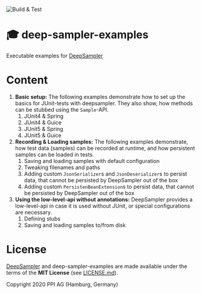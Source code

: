 ![Build & Test](https://github.com/ppi-ag/deep-sampler-examples/workflows/Build%20&%20Test/badge.svg)
# 🎓 deep-sampler-examples
Executable examples for [DeepSampler](https://github.com/ppi-ag/deep-sampler)

# Content
1. __Basic setup:__ The following examples demonstrate how to set up the basics for JUnit-tests with deepsampler. 
They also show, how methods can be stubbed using the `Sample`-API. 
   1. JUnit4 & Spring
   2. JUnit4 & Guice
   3. JUnit5 & Spring
   4. JUnit5 & Guice
2. __Recording & Loading samples:__ The following examples demonstrate, how test data (samples) can be recorded at
runtime, and how persistent samples can be loaded in tests. 
   1. Saving and loading samples with default configuration
   2. Tweaking filenames and paths
   3. Adding custom `JsonSerializer`s and `JsonDeserializer`s to persist data, that cannot be persisted by DeepSampler 
   out of the box
   4. Adding custom `PersistenBeanExtension`s to persist data, that cannot be persisted by DeepSampler
      out of the box
3. __Using the low-level-api without annotations:__ DeepSampler provides a low-level-api in case it is used 
without JUnit, or special configurations are necessary.
   1. Defining stubs
   2. Saving and loading samples to/from disk

# License
[DeepSampler](https://github.com/ppi-ag/deep-sampler) and deep-sampler-examples are made available under the terms of the __MIT License__ (see [LICENSE.md](./LICENSE.md)).

Copyright 2020 PPI AG (Hamburg, Germany)
